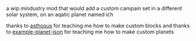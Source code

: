 a wip mindustry mod that would add a custom campain set in a different solar system, on an aqatic planet named ich

thanks to [asthosus](https://github.com/Catana791/Asthosus.git) for teaching me how to make custom blocks
and thanks to [example-planet-json](https://github.com/Slotterleet/example-planet-json.git) for teaching me how to make custom planets
